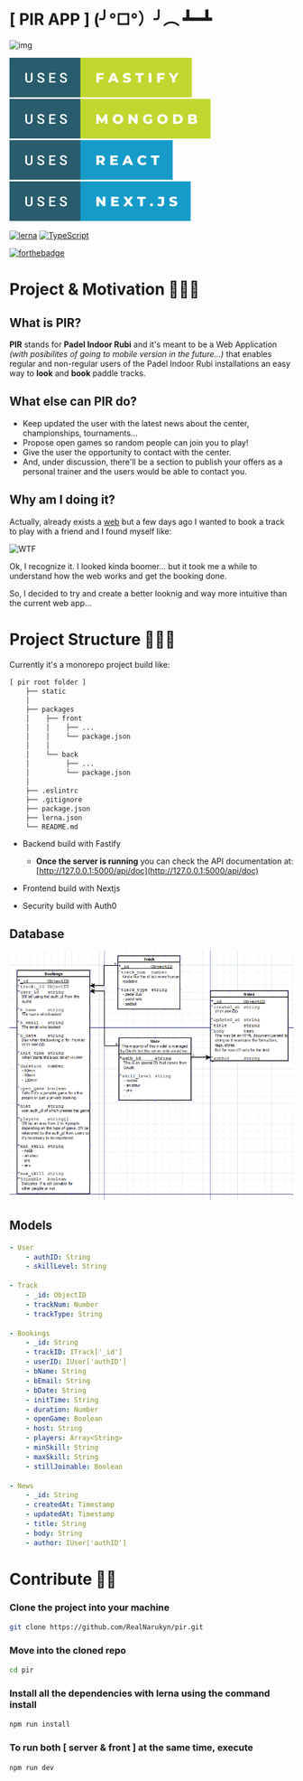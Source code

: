 # [ PIR APP ] (╯°□°）╯︵ ┻━┻

![img](https://www.fundacionmapfre.org/media/blog/padel-1194x585-1.jpg)

[![usesFastify](/static/badges/uses-fastify.svg)](https://www.fastify.io)
[![usesMongoDB](/static/badges/uses-mongodb.svg)](https://www.mongodb.com/es)
[![usesReact](/static/badges/uses-react.svg)](https://es.reactjs.org)
[![usesNext.js](/static/badges/uses-next.js.svg)](https://nextjs.org)

[![lerna](https://img.shields.io/badge/maintained%20with-lerna-cc00ff.svg)](https://lerna.js.org/)
[![TypeScript](https://badges.frapsoft.com/typescript/code/typescript.svg?v=101)](https://www.typescriptlang.org)

[![forthebadge](https://forthebadge.com/images/badges/built-with-love.svg)](https://forthebadge.com)

# Project & Motivation 🐱‍🏍✨

## What is PIR?

**PIR** stands for **Padel Indoor Rubi** and it's meant to be a Web Application _(with posibilites of going to mobile version in the future...)_ that enables regular and non-regular users of the Padel Indoor Rubi installations an easy way to **look** and **book** paddle tracks.

## What else can PIR do?
- Keep updated the user with the latest news about the center, championships, tournaments...
- Propose open games so random people can join you to play!
- Give the user the opportunity to contact with the center.
- And, under discussion, there'll be a section to publish your offers as a personal trainer and the users would be able to contact you.


## Why am I doing it?
Actually, already exists a [web](https://www.padelindoorrubi.com/#1) but a few days ago I wanted to book a track to play with a friend and I found myself like:

![WTF](https://videohive.img.customer.envatousercontent.com/files/f0f6c61d-4a46-4f23-8e18-5c57cf7200e9/inline_image_preview.jpg?auto=compress%2Cformat&fit=crop&crop=top&max-h=8000&max-w=590&s=1234af1e409732026deae86b88e255f7)

Ok, I recognize it. I looked kinda boomer... but it took me a while to understand how the web works and get the booking done. 

So, I decided to try and create a better looknig and way more intuitive than the current web app...

# Project Structure 🌳🐱‍💻
Currently it's a monorepo project build like:
```
[ pir root folder ]
    ├── static
    │
    ├── packages
    │    ├── front
    │    │    ├── ...
    │    │    └── package.json
    │    │
    │    └── back
    │         ├── ...
    │         └── package.json
    │
    ├── .eslintrc
    ├── .gitignore
    ├── package.json
    ├── lerna.json
    └── README.md
```
- Backend build with Fastify

    - **Once the server is running** you can check the API documentation at: 
    [http://127.0.0.1:5000/api/doc](http://127.0.0.1:5000/api/doc)

- Frontend build with Nextjs

- Security build with Auth0

## Database
![db](/packages/back/db/db-img.PNG)

## Models
```yaml
- User
    - authID: String
    - skillLevel: String

- Track
    - _id: ObjectID
    - trackNum: Number
    - trackType: String

- Bookings
    - _id: String
    - trackID: ITrack['_id']
    - userID: IUser['authID']
    - bName: String
    - bEmail: String
    - bDate: String
    - initTime: String
    - duration: Number
    - openGame: Boolean
    - host: String
    - players: Array<String>
    - minSkill: String
    - maxSkill: String
    - stillJoinable: Boolean

- News
    - _id: String
    - createdAt: Timestamp
    - updatedAt: Timestamp
    - title: String
    - body: String
    - author: IUser['authID']
```
# Contribute 🚀💥

### Clone the project into your machine 
```bash
git clone https://github.com/RealNarukyn/pir.git
```

### Move into the cloned repo
```bash
cd pir
```

### Install all the dependencies with lerna using the command install
```bash
npm run install
```

### To run both [ server & front ] at the same time, execute
```bash
npm run dev
```